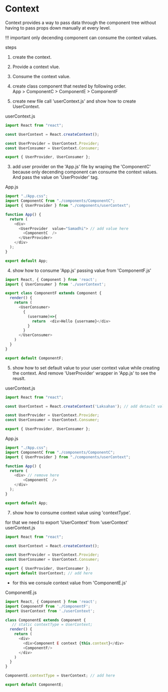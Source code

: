 #  Context  

Context provides a way to pass data through the component tree without having to pass props down manually at every level.  

!!! important 
only decending component can consume the context values.  

steps   
1. create the context.    
2. Provide a context vlue.   
3. Consume the context value.   


1. create class component that nested by following order.   
App > ComponentC > ComponentE > ComponentF   

2. create new file call 'userContext.js' and show how to create UserContext.    

userContext.js     
```js
import React from "react";

const UserContext = React.createContext();

const UserProvider = UserContext.Provider;
const UserConsumer = UserContext.Consumer;

export { UserProvider, UserConsumer };
```

3. add user provider on the 'App.js' file by wraping the 'ComponentC' because only decending component can consume the context values. And pass the value on 'UserProvider' tag.  

App.js    
```js 
import "./App.css";
import ComponentC from "./components/ComponentC";
import { UserProvider } from "./components/userContext";

function App() {
  return (
    <div>
      <UserProvider  value="Samadhi"> // add value here
        <ComponentC  />
      </UserProvider>
    </div>
  );
}

export default App;
```

4. show how to consume 'App.js' passing value from 'ComponentF.js'   

```js 
import React, { Component } from 'react';
import { UserConsumer } from './userContext';

export class ComponentF extends Component {
  render() {
    return (
      <UserConsumer>
        {
          (username)=>{
            return  <div>Hello {username}</div>
          }
        }
      </UserConsumer>
    )
  }
}

export default ComponentF;
```

5. show how to set default value to your user context value while creating the context. And remove 'UserProvider' wrapper in 'App.js' to see the reuslt.    

userContext.js
```js
import React from "react";

const UserContext = React.createContext('Laksahan'); // add detault value here

const UserProvider = UserContext.Provider;
const UserConsumer = UserContext.Consumer;

export { UserProvider, UserConsumer };
```

App.js   
```js
import "./App.css";
import ComponentC from "./components/ComponentC";
import { UserProvider } from "./components/userContext";

function App() {
  return (
    <div> // remove here
        <ComponentC  />
    </div>
  );
}

export default App;
```

7. show how to consume context value using 'contextType'.    

for that we need to export 'UserContext' from 'userContext'   
userContext.js
```js
import React from "react";

const UserContext = React.createContext();

const UserProvider = UserContext.Provider;
const UserConsumer = UserContext.Consumer;

export { UserProvider, UserConsumer };
export default UserContext; // add here
```

* for this we consule context value from 'ComponentE.js'

ComponentE.js
```js
import React, { Component } from 'react';
import ComponentF from './ComponentF';
import UserContext from './userContext';

class ComponentE extends Component {
   // static contextType = UserContext;
  render() {
    return (
      <div>
        <div>Component E context {this.context}</div>
        <ComponentF/>
      </div>
    )
  }
}

ComponentE.contextType = UserContext; // add here

export default ComponentE;
```